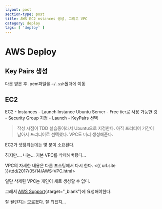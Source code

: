 ```yaml
---
layout: post
section-type: post
title: AWS EC2 nstances 생성, 그리고 VPC
category: deploy
tags: [ 'deploy' ]
---
```


# AWS Deploy

## Key Pairs 생성
다운 받은 후 .pem파일을 `~/.ssh`폴더에 이동

## EC2
EC2 - Instances - Launch Instance
Ubuntu Server - Free tier로 사용 가능한 것 - Security Group 지정 - Launch - KeyPairs 선택

> 작성 시점이 TDD 실습중이라서 Ubuntu으로 지정한다. 아직 프리티어 기간이 남아서 프리티어로 선택했다. VPC도 미리 생성해준다.

EC2가 셋팅되는데는 몇 분이 소요된다.

하지만.... 나는... 기본 VPC를 삭제해버렸다...

VPC의 자세한 내용은 다른 포스팅에서 다시 한다.
<{{ url.site }}/tdd/2017/05/14/AWS-VPC.html>

일단 삭제된 VPC는 개인이 새로 생성할 수 없다.

그래서 [AWS Support](https://console.aws.amazon.com/support){:target="_blank"}에 요청해야한다.

잘 될런지는 모르겠다. 잘 되겠지...
